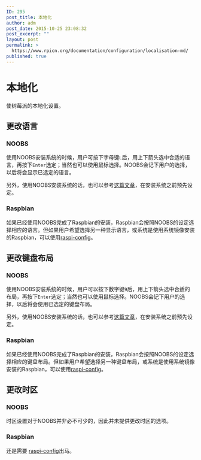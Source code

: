 ```yaml
---
ID: 295
post_title: 本地化
author: adm
post_date: 2015-10-25 23:08:32
post_excerpt: ""
layout: post
permalink: >
  https://www.rpicn.org/documentation/configuration/localisation-md/
published: true
---
```

# 本地化

使树莓派的本地化设置。

## 更改语言

### NOOBS

使用NOOBS安装系统的时候，用户可按下字母键`L`后，用上下箭头选中合适的语言，再按下`Enter`选定；当然也可以使用鼠标选择。NOOBS会记下用户的选择，以后将会显示已选定的语言。

另外，使用NOOBS安装系统的话，也可以参考[这篇文章](https://github.com/raspberrypi/noobs/blob/master/README.md#how-to-change-the-default-language-keyboard-layout-display-mode-or-boot-partition)，在安装系统之前预先设定。

### Raspbian

如果已经使用NOOBS完成了Raspbian的安装，Raspbian会按照NOOBS的设定选择相应的语言。但如果用户希望选择另一种显示语言，或系统是使用系统镜像安装的Raspbian，可以使用[raspi-config](../raspi-config.md)。


## 更改键盘布局

### NOOBS

使用NOOBS安装系统的时候，用户可以按下数字键`9`后，用上下箭头选中合适的布局，再按下`Enter`选定；当然也可以使用鼠标选择。NOOBS会记下用户的选择，以后将会使用已选定的键盘布局。

另外，使用NOOBS安装系统的话，也可以参考[这篇文章](https://github.com/raspberrypi/noobs/blob/master/README.md#how-to-change-the-default-language-keyboard-layout-display-mode-or-boot-partition)，在安装系统之前预先设定。

### Raspbian

如果已经使用NOOBS完成了Raspbian的安装，Raspbian会按照NOOBS的设定选择相应的键盘布局。但如果用户希望选择另一种键盘布局，或系统是使用系统镜像安装的Raspbian，可以使用[raspi-config](../raspi-config.md)。


## 更改时区

### NOOBS

时区设置对于NOOBS并非必不可少的，因此并未提供更改时区的选项。

### Raspbian

还是需要 [raspi-config](../raspi-config.md)出马。
